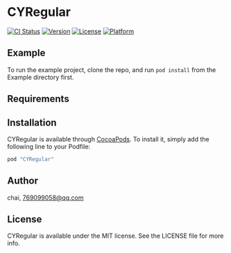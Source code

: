 # CYRegular

[![CI Status](http://img.shields.io/travis/chai/CYRegular.svg?style=flat)](https://travis-ci.org/chai/CYRegular)
[![Version](https://img.shields.io/cocoapods/v/CYRegular.svg?style=flat)](http://cocoapods.org/pods/CYRegular)
[![License](https://img.shields.io/cocoapods/l/CYRegular.svg?style=flat)](http://cocoapods.org/pods/CYRegular)
[![Platform](https://img.shields.io/cocoapods/p/CYRegular.svg?style=flat)](http://cocoapods.org/pods/CYRegular)

## Example

To run the example project, clone the repo, and run `pod install` from the Example directory first.

## Requirements

## Installation

CYRegular is available through [CocoaPods](http://cocoapods.org). To install
it, simply add the following line to your Podfile:

```ruby
pod "CYRegular"
```

## Author

chai, 769099058@qq.com

## License

CYRegular is available under the MIT license. See the LICENSE file for more info.
